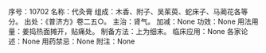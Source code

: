 序号：10702
名称：代灸膏
组成：木香、附子、吴茱萸、蛇床子、马蔺花各等分。
出处：《普济方》卷二五○。
主治：肾气。
加减：None
功效：None
用法用量：姜捣热面摊开，贴痛处。
制备方法：上为细末。
临床应用：None
各家论述：None
用药禁忌：None
附注：None
